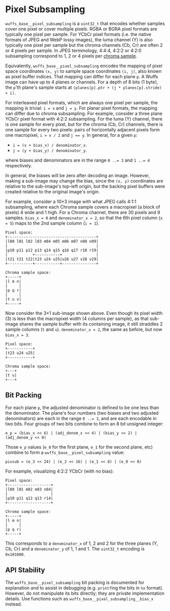 # Pixel Subsampling

`wuffs_base__pixel_subsampling` is a `uint32_t` that encodes whether samples
cover one pixel or cover multiple pixels. RGBA or BGRA pixel formats are
typically one pixel per sample. For YCbCr pixel formats (i.e. the native
formats of JPEG and WebP lossy images), the luma channel (Y) is also typically
one pixel per sample but the chroma channels (Cb, Cr) are often 2 or 4 pixels
per sample. In JPEG terminology, 4:4:4, 4:2:2 or 4:2:0 subsampling correspond
to 1, 2 or 4 pixels per [chroma
sample](https://en.wikipedia.org/wiki/Chroma_subsampling).

Equivalently, `wuffs_base__pixel_subsampling` encodes the mapping of pixel
space coordinates `(x, y)` to sample space coordinates `(i, j)`, also known as
pixel buffer indices. That mapping can differ for each plane `p`. A Wuffs image
can have up to 4 planes or channels. For a depth of 8 bits (1 byte), the `p`'th
plane's sample starts at `(planes[p].ptr + (j * planes[p].stride) + i)`.

For interleaved pixel formats, which are always one pixel per sample, the
mapping is trivial: `i = x` and `j = y`. For planar pixel formats, the mapping
can differ due to chroma subsampling. For example, consider a three plane YCbCr
pixel format with 4:2:2 subsampling. For the luma (Y) channel, there is one
sample for every pixel, but for the chroma (Cb, Cr) channels, there is one
sample for every two pixels: pairs of horizontally adjacent pixels form one
macropixel, `i = x / 2` and `j == y`. In general, for a given `p`:

- `i = (x + bias_x) / denominator_x`.
- `j = (y + bias_y) / denominator_y`.

where biases and denominators are in the range `0 ..= 3` and `1 ..= 4`
respectively.

In general, the biases will be zero after decoding an image. However, making
a sub-image may change the bias, since the `(x, y)` coordinates are relative
to the sub-image's top-left origin, but the backing pixel buffers were
created relative to the original image's origin.

For example, consider a 10×3 image with what JPEG calls 4:1:1 subsampling,
where each Chroma sample covers a macropixel (a block of pixels) 4 wide and 1
high. For a Chroma channel, there are 30 pixels and 9 samples. `bias_x = 0` and
`denominator_x = 2`, so that the 6th pixel column (`x = 5`) maps to the 2nd
sample column (`i = 1`).

```
Pixel space:
+---------------------------------------+
|l00 l01 l02 l03 m04 m05 m06 m07 n08 n09|
|                                       |
|p10 p11 p12 p13 q14 q15 q16 q17 r18 r19|
|           +-----------+               |
|t21 t21 t22|t23 u24 u25|u26 u27 v28 v29|
+-----------+-----------+---------------+

Chroma sample space:
+-----+
|l m n|
|     |
|p q r|
|     |
|t u v|
+-----+
```

Now consider the 3×1 sub-image shown above. Even though its pixel width (3) is
less than the macropixel width (4 columns per sample), as that sub-image shares
the sample buffer with its containing image, it still straddles 2 sample
columns (`t` and `u`). `denominator_x = 2`, the same as before, but now `bias_x
= 3`.

```
Pixel space:
+-----------+
|t23 u24 u25|
+-----------+

Chroma sample space:
+---+
|t u|
+---+
```


## Bit Packing

For each plane `p`, the adjusted denominator is defined to be one less than the
denominator. The plane's four numbers (two biases and two adjusted
denominators) are each in the range `0 ..= 3`, and are each encodable in two
bits. Four groups of two bits combine to form an 8 bit unsigned integer:

```
e_p = (bias_x << 6) | (adj_denom_x << 4) | (bias_y << 2) | (adj_denom_y << 0)
```


Those `e_p` values (`e_0` for the first plane, `e_1` for the second plane, etc)
combine to form a `wuffs_base__pixel_subsampling` value:

```
pixsub = (e_3 << 24) | (e_2 << 16) | (e_1 << 8) | (e_0 << 0)
```

For example, visualizing 4:2:2 YCbCr (with no bias):

```
Pixel space:
+-------------------+
|l00 l01 m02 m03 n04|
|                   |
|p10 p11 q12 q13 r14|
+-------------------+

Chroma sample space:
+-----+
|l m n|
|     |
|p q r|
+-----+
```

This corresponds to a `denominator_x` of 1, 2 and 2 for the three planes (Y,
Cb, Cr) and a `denominator_y` of 1, 1 and 1. The `uint32_t` encoding is
`0x101000`.


## API Stability

The `wuffs_base__pixel_subsampling` bit packing is documented for explanation
and to assist in debugging (e.g. `printf`ing the bits in `%x` format).
However, do not manipulate its bits directly; they are private implementation
details. Use functions such as `wuffs_base__pixel_subsampling__bias_x` instead.
